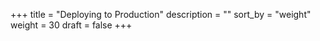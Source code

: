 +++
title = "Deploying to Production"
description = ""
sort_by = "weight"
weight = 30
draft = false
+++